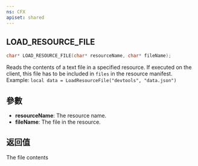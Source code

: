```yaml
---
ns: CFX
apiset: shared
---
```

## LOAD_RESOURCE_FILE

```c
char* LOAD_RESOURCE_FILE(char* resourceName, char* fileName);
```

Reads the contents of a text file in a specified resource.
If executed on the client, this file has to be included in `files` in the resource manifest.
Example: `local data = LoadResourceFile("devtools", "data.json")`

## 參數
* **resourceName**: The resource name.
* **fileName**: The file in the resource.

## 返回值
The file contents
